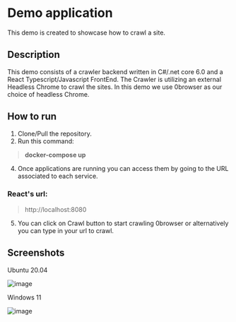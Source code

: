 # Demo application

This demo is created to showcase how to crawl a site.

## Description

This demo consists of a crawler backend written in C#/.net core 6.0 and a React Typescript/Javascript FrontEnd. The Crawler is utilizing an external Headless Chrome to crawl the sites. In this demo we use 0browser as our choice of headless Chrome.

## How to run

1. Clone/Pull the repository.
2. Run this command:
> **docker-compose up** 
4. Once applications are running you can access them by going to the URL associated to each service.

### React's url: 
> http://localhost:8080 

5. You can click on Crawl button to start crawling 0browser or alternatively you can type in your url to crawl.

## Screenshots

Ubuntu 20.04

![image](https://user-images.githubusercontent.com/65181880/141929297-0a0d5d3c-1270-4f92-941f-bc591e48d781.png)

Windows 11

![image](https://user-images.githubusercontent.com/65181880/141929442-20cd5039-1cdc-4d02-8617-8ab01275409d.png)
